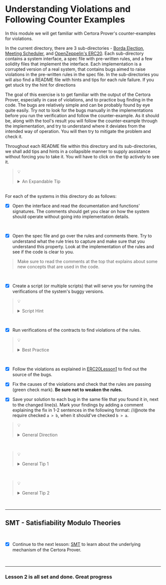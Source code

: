 # Understanding Violations and Following Counter Examples

In this module we will get familiar with Certora Prover's counter-examples for violations.

In the current directory, there are 3 sub-directories - [Borda Election](Borda), [Meeting Scheduler](MeetingScheduler), and [OpenZeppelin's ERC20](ERC20).
Each sub-directory contains a system interface, a spec file with pre-written rules, and a few solidity files that implement the interface.
Each implementation is a corrupted version of a real system, that contains bugs aimed to raise violations in the pre-written rules in the spec file.
In the sub-directories you will also find a README file with hints and tips for each rule failure. If you get stuck try the hint for directions

The goal of this exercise is to get familiar with the output of the Certora Prover, especially in case of violations, and to practice bug finding in the code.
The bugs are relatively simple and can be probably found by eye quite easily. Try not to look for the bugs manually in the implementations before you run the verification and follow the counter-example. As it should be, along with the tool's result you will follow the counter-example through the implementation, and try to understand where it deviates from the intended way of operation. You will then try to mitigate the problem and check it.

Throughout each README file within this directory and its sub-directories, we shall add tips and hints in a collapsible manner to supply assistance without forcing you to take it. You will have to click on the tip actively to see it.

> :bulb:
>
> <details>
>  <summary>An Expandable Tip</summary>
>  Always tip your waiters and waitresses.
> </details>

</br>
For each of the systems in this directory do as follows:

</br>

- [x] Open the interface and read the documentation and functions' signatures. The comments should get you clear on how the system should operate without going into implementation details.

</br>

- [x] Open the spec file and go over the rules and comments there. Try to understand what the rule tries to capture and make sure that you understand this property. Look at the implementation of the rules and see if the code is clear to you.

> Make sure to read the comments at the top that explains about some new concepts that are used in the code.

</br>

- [x] Create a script (or multiple scripts) that will serve you for running the verifications of the system's buggy versions.

> :bulb:
>
> <details>
>  <summary>Script Hint</summary>
>  Craft your script wisely - use the `--rule` to filter out information that isn't of your interest.
> </details>

</br>

- [x] Run verifications of the contracts to find violations of the rules.

> :bulb:
>
> <details>
>  <summary>Best Practice</summary>
>  First run the <b>entire spec</b> file against the contract you are investigating. This way you'll see which rules you need to focus on. Later you can specify a specific rule to run the contract against to save run time.
> </details>

</br>

- [x] Follow the violations as explained in [ERC20Lesson1](../01.Lesson_GettingStarted/ERC20Lesson1) to find out the source of the bugs.

- [x] Fix the causes of the violations and check that the rules are passing (green check mark). **Be sure not to weaken the rules.**

- [x] Save your solution to each bug in the same file that you found it in, next to the changed line(s). Mark your findings by adding a comment explaining the fix in 1-2 sentences in the following format: //@note the require checked `a > b`, when it should've checked `b > a`.

> :bulb:
>
> <details>
>  <summary>General Direction</summary>
>  Most of the bugs are in the solidity contracts, i.e. the rules are passing correctly on the "fixed version" of the code that was corrupted for this exercise.
> However, in a few specific cases, the specifications were tempered with, i.e. the rules will fail on the "fixed version" as well.
> </details>

</br>

> :bulb:
>
> <details>
>  <summary>General Tip 1</summary>
> Call traces contains information regarding the storage, arguments and return value.
> </details>

</br>

> :bulb:
>
> <details>
>  <summary>General Tip 2</summary>
> In the spec file - Try breaking complex expressions to achieve code readability and a more simplified call trace.
> </details>

</br>

---

## SMT - Satisfiability Modulo Theories

</br>

- [x] Continue to the next lesson: [SMT](../03.Lesson_SMT) to learn about the underlying mechanism of the Certora Prover.

</br>

---

### Lesson 2 is all set and done. Great progress
